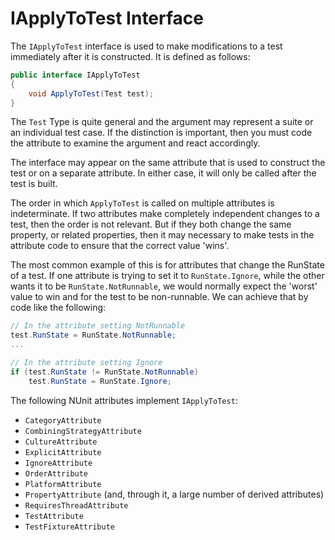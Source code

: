 # IApplyToTest Interface

The `IApplyToTest` interface is used to make modifications to a test immediately after it is constructed. It is defined as follows:

```csharp
public interface IApplyToTest
{
    void ApplyToTest(Test test);
}
```

The `Test` Type is quite general and the argument may represent a suite or an individual test case. If the distinction is important, then you must code the attribute to examine the argument and react accordingly.

The interface may appear on the same attribute that is used to construct the test or on a separate attribute. In either case, it will only be called after the test is built.

The order in which `ApplyToTest` is called on multiple attributes is indeterminate. If two attributes make completely independent changes to a test, then the order is not relevant. But if they both change the same property, or related properties, then it may necessary to make tests in the attribute code to ensure that the correct value 'wins'.

The most common example of this is for attributes that change the RunState of a test. If one attribute is trying to set it to `RunState.Ignore`, while the other wants it to be `RunState.NotRunnable`, we would normally expect the 'worst' value to win and for the test to be non-runnable. We can achieve that by code like the following:

```csharp
// In the attribute setting NotRunnable
test.RunState = RunState.NotRunnable;
...

// In the attribute setting Ignore
if (test.RunState != RunState.NotRunnable)
    test.RunState = RunState.Ignore;
```

The following NUnit attributes implement `IApplyToTest`:

* `CategoryAttribute`
* `CombiningStrategyAttribute`
* `CultureAttribute`
* `ExplicitAttribute`
* `IgnoreAttribute`
* `OrderAttribute`
* `PlatformAttribute`
* `PropertyAttribute` (and, through it, a large number of derived attributes)
* `RequiresThreadAttribute`
* `TestAttribute`
* `TestFixtureAttribute`
